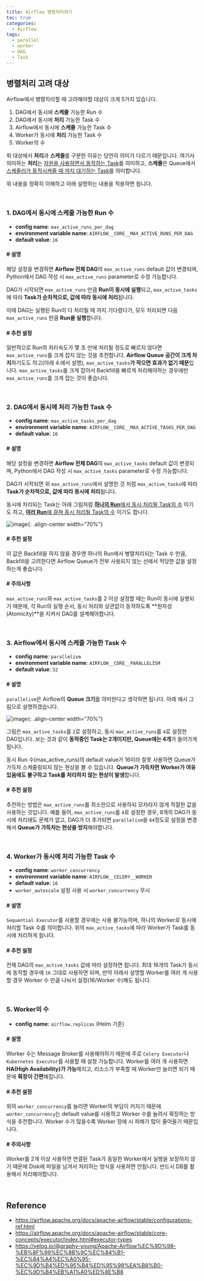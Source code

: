 ```yaml
---
title: Airflow 병렬처리하기
toc: true
categories:
  - Airflow
tags:
  - parallel
  - worker
  - DAG
  - Task
---
```


## 병렬처리 고려 대상
Airflow에서 병렬차리할 때 고려해야할 대상이 크게 5가지 있습니다.

1. DAG에서 동시에 **스케줄** 가능한 Run 수
2. DAG에서 동시에 **처리** 가능한 Task 수
3. Airflow에서 동시에 **스케줄** 가능한 Task 수
4. Worker가 동시에 **처리** 가능한 Task 수
5. Worker의 수

위 대상에서 **처리**과 **스케줄**를 구분한 이유는 당연히 의미가 다르기 때문입니다. 여기서 의미하는 **처리**는 <u>자원을 사용하면서 동작하는 Task</u>를 의미하고, **스케줄**은 Queue에서 <u>스케줄러가 동작시켜줄 때 까지 대기하는 Task</u>를 의미합니다.

위 내용을 정확히 이해하고 아래 설명하는 내용을 적용하면 됩니다.

<br>


### 1. DAG에서 동시에 스케줄 가능한 Run 수
- **config name**: `max_active_runs_per_dag`
- **environment variable name**: `AIRFLOW__CORE__MAX_ACTIVE_RUNS_PER_DAG`
- **default value**: `16`

#### # 설명
해당 설정을 변경하면 **Airflow 전체 DAG**의 `max_active_runs` default 값이 변경되며, Python에서 DAG 작성 시 `max_active_runs` parameter로 수정 가능합니다.

DAG가 시작되면 `max_active_runs` 만큼 **Run이 동시에 실행**되고, `max_active_tasks`에 따라 **Task가 순차적으로, 값에 따라 동시에 처리**됩니다. 

이때 DAG는 실행된 Run이 다 처리될 때 까지 기다렸다가, 모두 처리되면 다음 `max_active_runs` 만큼  **Run을 실행**합니다.

#### # 추천 설정
일반적으로 Run의 처리속도가 몇 초 만에 처리될 정도로 빠르지 않다면 `max_active_runs`를 크게 잡지 않는 것을 추천합니다. **Airflow Queue 공간이 크게 차지**하기도도 하고(아래 4.에서 설명), `max_active_tasks`**가 작으면 효과가 없기 때문**입니다.
`max_active_tasks`를 크게 잡아서 Backfill을 빠르게 처리해야하는 경우에만 `max_active_runs`를 크게 잡는 것이 좋습니다.

<br>

### 2. DAG에서 동시에 처리 가능한 Task 수
- **config name**: `max_active_tasks_per_dag`
- **environment variable name**: `AIRFLOW__CORE__MAX_ACTIVE_TASKS_PER_DAG`
- **default value**: `16`

#### # 설명
해당 설정을 변경하면 **Airflow 전체 DAG**의 `max_active_tasks` default 값이 변경되며, Python에서 DAG 작성 시 `max_active_tasks` parameter로 수정 가능합니다.

DAG가 시작되면 위 `max_active_runs`에서 설명한 것 처럼 `max_active_tasks`에 따라 **Task가 순차적으로, 값에 따라 동시에 처리**됩니다.

동시에 처리되는 Task는 아래 그림처럼 **<u>하나의 Run</u>**<u>에서 동시 처리될 Task의 수</u> 이기도 하고, **<u>여러 Run</u>**<u>에 걸쳐 동시 처리될 Task의 수</u> 이기도 합니다.

![image](/assets/images/posts/2023-2-13-airflow-parallel/dag_active_tasks_example1.png){: .align-center width="70%"}

#### # 추천 설정
이 값은 Backfill을 하지 않을 경우엔 하나의 Run에서 병렬처리되는 Task 수 만큼, Backfill을 고려한다면 Airflow Queue가 전부 사용되지 않는 선에서 적당한 값을 설정하는게 좋습니다.

#### # 주의사항
`max_active_runs`와 `max_active_tasks`를 2 이상 설정할 때는 Run이 동시에 실행되기 때문에, 각 Run의 실행 순서, 동시 처리와 상관없이 동작하도록 **원자성(Atomicity)**을 지켜서 DAG를 설계해야합니다.

<br>

### 3. Airflow에서 동시에 스케줄 가능한 Task 수
- **config name**: `parallelism`
- **environment variable name**: `AIRFLOW__CORE__PARALLELISM`
- **default value**: `32`

#### # 설명
`parallelism`은 Airflow의 **Queue 크기**를 의미한다고 생각하면 됩니다. 아래 예시 그림으로 설명하겠습니다.

![image](/assets/images/posts/2023-2-13-airflow-parallel/airflow_queue_example1.png){: .align-center width="70%"}

그림은 `max_active_tasks`를 `2`로 설정하고, 동시 `max_active_runs`를 `4`로 설정한 DAG입니다. 보는 것과 같이 **동작중인 Task는 2개이지만, Queue에는 4개**가 들어가게 됩니다. 

동시 Run 수(max_active_runs)의 default value가 16이라 잘못 사용하면 Queue가 가득차 스케줄링되지 않는 현상을 볼 수 있습니다. **Queue가 가득차면 Worker가 여유있음에도 불구하고 Task를 처리하지 않는 현상이 발생**합니다.

#### # 추천 설정
추천하는 방법은 `max_active_runs`를 최소한으로 사용하되 모자라지 않게 적절한 값을 사용하는 것입니다. 예를 들어, `max_active_runs`를 `4`로 설정한 경우, 8개의 DAG가 동시에 처리돼도 문제가 없고, DAG가 더 추가되면 `parallelism`을 `64`정도로 설정을 변경해서 **Queue가 가득차는 현상을 방지**해야합니다.

<br>

### 4. Worker가 동시에 처리 가능한 Task 수
- **config name**: `worker_concurrency`
- **environment variable name**: `AIRFLOW__CELERY__WORKER`
- **default value**: `16`
- `worker_autoscale` 설정 사용 시 `worker_concurrency` 무시

#### # 설명
`Sequential Executor`를 사용할 경우에는 사용 불가능하며, 하나의 Worker로 동시에 처리할 Task 수를 의미합니다. 위의 `max_active_tasks`에 따라 Worker가 Task를 동시에 처리하게 됩니다.

#### # 추천 설정
전체 DAG의 `max_active_tasks` 값에 따라 설정하면 됩니다. 최대 16개의 Task가 동시에 동작할 경우에 `16` 그대로 사용하면 되며, 만약 아래서 설명할 Worker를 여러 개 사용할 경우 Worker 수 만큼 나눠서 설정(16/Worker 수)해도 됩니다.

<br>

### 5. Worker의 수
- **config name**: `airflow.replicas` (Helm 기준)

#### # 설명
Worker 수는 Message Broker를 사용해야하기 때문에 주로 `Celery Executor`나 `Kubernetes Executor`를 사용할 때 설정 가능합니다. 
Worker를 여러 개 사용하면 **HA(High Availability)가 가능**해지고, 리소스가 부족할 때 Worker만 늘리면 되기 때문에 **확장이 간편**해집니다.

#### # 추천 설정
위의 `worker_concurrency`를 늘리면 Worker의 부담이 커지기 때문에 `worker_concurrency`는 default value를 사용하고 Worker 수를 늘려서 확장하는 방식을 추천합니다. Worker 수가 많을수록 Worker 장애 시 피해가 많이 줄어들기 때문입니다.

#### # 주의사항
Worker를 2개 이상 사용하면 연결된 Task가 동일한 Worker에서 실행을 보장하지 않기 때문에 Disk에 파일을 남겨서 처리하는 방식을 사용하면 안됩니다. 반드시 DB를 활용해서 처리해야합니다.

<br>

## Reference
- <https://airflow.apache.org/docs/apache-airflow/stable/configurations-ref.html>
- <https://airflow.apache.org/docs/apache-airflow/stable/core-concepts/executor/index.html#executor-types>
- <https://velog.io/@graphy-young/Apache-Airflow%EC%9D%98-%EB%8F%99%EC%8B%9C%EC%84%B1-%EC%84%A4%EC%A0%95-%EC%9D%B4%ED%95%B4%ED%95%98%EA%B8%B0-%EC%9D%B4%EB%A1%A0%ED%8E%B8>
